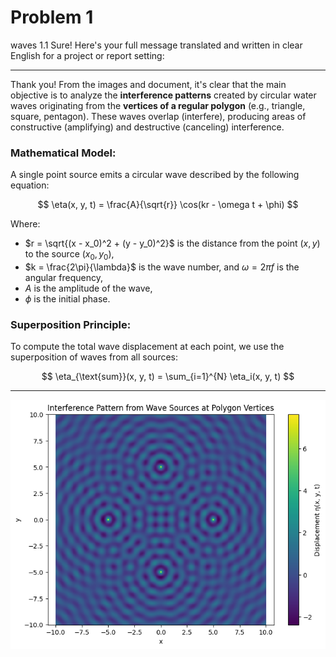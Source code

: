 # Problem 1

waves 1.1
Sure! Here's your full message translated and written in clear English for a project or report setting:

---

Thank you! From the images and document, it's clear that the main objective is to analyze the **interference patterns** created by circular water waves originating from the **vertices of a regular polygon** (e.g., triangle, square, pentagon). These waves overlap (interfere), producing areas of constructive (amplifying) and destructive (canceling) interference.

### Mathematical Model:

A single point source emits a circular wave described by the following equation:

$$
\eta(x, y, t) = \frac{A}{\sqrt{r}} \cos(kr - \omega t + \phi)
$$

Where:

* $r = \sqrt{(x - x_0)^2 + (y - y_0)^2}$ is the distance from the point $(x, y)$ to the source $(x_0, y_0)$,
* $k = \frac{2\pi}{\lambda}$ is the wave number, and $\omega = 2\pi f$ is the angular frequency,
* $A$ is the amplitude of the wave,
* $\phi$ is the initial phase.

### Superposition Principle:

To compute the total wave displacement at each point, we use the superposition of waves from all sources:

$$
\eta_{\text{sum}}(x, y, t) = \sum_{i=1}^{N} \eta_i(x, y, t)
$$

---

![alt text](image.png)
